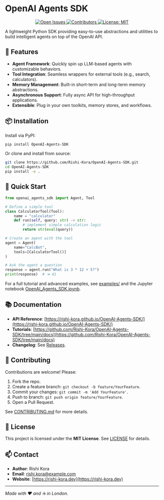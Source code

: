 # OpenAI Agents SDK
<!-- Badges -->
<p align="center">
  <!-- GitHub Stars -->
  <!-- Open Issues -->
  <a href="https://github.com/Rishi-Kora/OpenAI-Agents-SDK/issues">
    <img src="https://img.shields.io/github/issues/Rishi-Kora/OpenAI-Agents-SDK" alt="Open Issues" />
  </a>
  <!-- Contributors -->
  <a href="https://github.com/Rishi-Kora/OpenAI-Agents-SDK/graphs/contributors">
    <img src="https://img.shields.io/github/contributors/Rishi-Kora/OpenAI-Agents-SDK" alt="Contributors" />
  </a>
  <!-- License -->
  <a href="https://github.com/Rishi-Kora/OpenAI-Agents-SDK/blob/main/LICENSE">
    <img src="https://img.shields.io/github/license/Rishi-Kora/OpenAI-Agents-SDK" alt="License: MIT" />
  </a>
</p>




A lightweight Python SDK providing easy-to-use abstractions and utilities to build intelligent agents on top of the OpenAI API.

## 🚀 Features

- **Agent Framework**: Quickly spin up LLM-based agents with customizable behaviors.
- **Tool Integration**: Seamless wrappers for external tools (e.g., search, calculators).
- **Memory Management**: Built-in short-term and long-term memory abstractions.
- **Asynchronous Support**: Fully async API for high-throughput applications.
- **Extensible**: Plug in your own toolkits, memory stores, and workflows.

## 📦 Installation

Install via PyPI:

```bash
pip install OpenAI-Agents-SDK
````

Or clone and install from source:

```bash
git clone https://github.com/Rishi-Kora/OpenAI-Agents-SDK.git
cd OpenAI-Agents-SDK
pip install -e .
```

## 🧰 Quick Start

```python
from openai_agents_sdk import Agent, Tool

# Define a simple tool
class CalculatorTool(Tool):
    name = "calculator"
    def run(self, query: str) -> str:
        # implement simple calculation logic
        return str(eval(query))

# Create an agent with the tool
agent = Agent(
    name="CalcBot",
    tools=[CalculatorTool()]
)

# Ask the agent a question
response = agent.run("What is 3 * 12 + 5?")
print(response)  # ➜ 41
```

For a full tutorial and advanced examples, see [examples/](./examples) and the Jupyter notebook [OpenAI\_Agents\_SDK.ipynb](./OpenAI_Agents_SDK.ipynb).

## 📚 Documentation

* **API Reference**: [https://rishi-kora.github.io/OpenAI-Agents-SDK/](https://rishi-kora.github.io/OpenAI-Agents-SDK/)
* **Tutorials**: [https://github.com/Rishi-Kora/OpenAI-Agents-SDK/tree/main/docs](https://github.com/Rishi-Kora/OpenAI-Agents-SDK/tree/main/docs)
* **Changelog**: See [Releases](https://github.com/Rishi-Kora/OpenAI-Agents-SDK/releases).

## 🤝 Contributing

Contributions are welcome! Please:

1. Fork the repo.
2. Create a feature branch: `git checkout -b feature/YourFeature`.
3. Commit your changes: `git commit -m 'Add YourFeature'`.
4. Push to branch: `git push origin feature/YourFeature`.
5. Open a Pull Request.

See [CONTRIBUTING.md](./CONTRIBUTING.md) for more details.

## 📜 License

This project is licensed under the **MIT License**. See [LICENSE](./LICENSE) for details.

## 📫 Contact

* **Author**: Rishi Kora
* **Email**: [rishi.kora@example.com](mailto:rishi.kora@example.com)
* **Website**: [https://rishi-kora.dev](https://rishi-kora.dev)

---

*Made with ❤️ and ☕ in London.*

```
```
